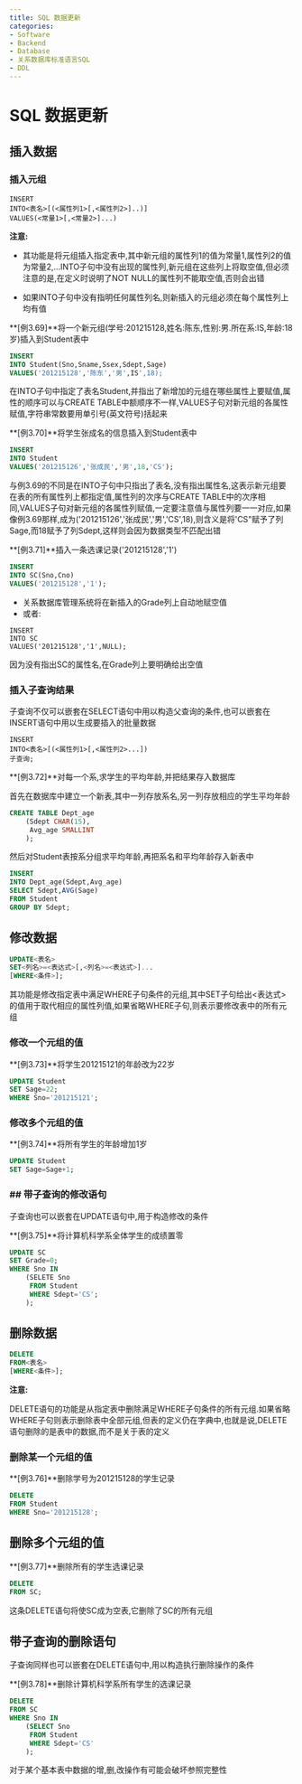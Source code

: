 ```yaml
---
title: SQL 数据更新
categories:
- Software
- Backend
- Database
- 关系数据库标准语言SQL
- DDL
---
```

# SQL 数据更新

## 插入数据

### 插入元组

```sqlite
INSERT
INTO<表名>[(<属性列1>[,<属性列2>]..)]
VALUES(<常量1>[,<常量2>]...)
```

**注意:**

- 其功能是将元组插入指定表中,其中新元组的属性列1的值为常量1,属性列2的值为常量2,...INTO子句中没有出现的属性列,新元组在这些列上将取空值,但必须注意的是,在定义时说明了NOT NULL的属性列不能取空值,否则会出错

- 如果INTO子句中没有指明任何属性列名,则新插入的元组必须在每个属性列上均有值

**[例3.69]**将一个新元组(学号:201215128,姓名:陈东,性别:男.所在系:IS,年龄:18岁)插入到Student表中

```sql
INSERT
INTO Student(Sno,Sname,Ssex,Sdept,Sage)
VALUES('201215128','陈东','男',IS',18);
```

在INTO子句中指定了表名Student,并指出了新增加的元组在哪些属性上要赋值,属性的顺序可以与CREATE TABLE中额顺序不一样,VALUES子句对新元组的各属性赋值,字符串常数要用单引号(英文符号)括起来

**[例3.70]**将学生张成名的信息插入到Student表中

```sql
INSERT
INTO Student
VALUES('201215126','张成民','男',18,'CS');
```

与例3.69的不同是在INTO子句中只指出了表名,没有指出属性名,这表示新元组要在表的所有属性列上都指定值,属性列的次序与CREATE TABLE中的次序相同,VALUES子句对新元组的各属性列赋值,一定要注意值与属性列要一一对应,如果像例3.69那样,成为('201215126','张成民','男','CS',18),则含义是将'CS"赋予了列Sage,而18赋予了列Sdept,这样则会因为数据类型不匹配出错

**[例3.71]**插入一条选课记录('201215128','1')

```sql
INSERT
INTO SC(Sno,Cno)
VALUES('201215128','1');
```

- 关系数据库管理系统将在新插入的Grade列上自动地赋空值
- 或者:

```mysql
INSERT
INTO SC
VALUES('201215128','1',NULL);
```

因为没有指出SC的属性名,在Grade列上要明确给出空值

### 插入子查询结果

子查询不仅可以嵌套在SELECT语句中用以构造父查询的条件,也可以嵌套在INSERT语句中用以生成要插入的批量数据
```sqlite
INSERT
INTO<表名>[(<属性列1>[,<属性列2>...])
子查询;
```

**[例3.72]**对每一个系,求学生的平均年龄,并把结果存入数据库

首先在数据库中建立一个新表,其中一列存放系名,另一列存放相应的学生平均年龄

```sql
CREATE TABLE Dept_age
	(Sdept CHAR(15),
	 Avg_age SMALLINT
	);
```

然后对Student表按系分组求平均年龄,再把系名和平均年龄存入新表中

```sql
INSERT
INTO Dept_age(Sdept,Avg_age)
SELECT Sdept,AVG(Sage)
FROM Student
GROUP BY Sdept;
```

## 修改数据

```sql
UPDATE<表名>
SET<列名>=<表达式>[,<列名>=<表达式>]...
[WHERE<条件>];
```

其功能是修改指定表中满足WHERE子句条件的元组,其中SET子句给出<表达式>的值用于取代相应的属性列值,如果省略WHERE子句,则表示要修改表中的所有元组

### 修改一个元组的值

**[例3.73]**将学生201215121的年龄改为22岁

```sql
UPDATE Student
SET Sage=22;
WHERE Sno='201215121';
```

### 修改多个元组的值

**[例3.74]**将所有学生的年龄增加1岁

```sql
UPDATE Student
SET Sage=Sage+1;
```

### ## 带子查询的修改语句

子查询也可以嵌套在UPDATE语句中,用于构造修改的条件

**[例3.75]**将计算机科学系全体学生的成绩置零

```sql
UPDATE SC
SET Grade=0;
WHERE Sno IN
	(SELETE Sno
	 FROM Student
	 WHERE Sdept='CS';
	);
```

## 删除数据

```sql
DELETE
FROM<表名>
[WHERE<条件>];
```

**注意:**

DELETE语句的功能是从指定表中删除满足WHERE子句条件的所有元组.如果省略WHERE子句则表示删除表中全部元组,但表的定义仍在字典中,也就是说,DELETE语句删除的是表中的数据,而不是关于表的定义

### 删除某一个元组的值

**[例3.76]**删除学号为201215128的学生记录

```sql
DELETE
FROM Student
WHERE Sno='201215128';
```

## 删除多个元组的值

**[例3.77]**删除所有的学生选课记录

```sql
DELETE
FROM SC;
```

这条DELETE语句将使SC成为空表,它删除了SC的所有元组

## 带子查询的删除语句

子查询同样也可以嵌套在DELETE语句中,用以构造执行删除操作的条件

**[例3.78]**删除计算机科学系所有学生的选课记录

```sql
DELETE
FROM SC
WHERE Sno IN
	(SELECT Sno
	 FROM Student
	 WHERE Sdept='CS'
	);
```

对于某个基本表中数据的增,删,改操作有可能会破坏参照完整性